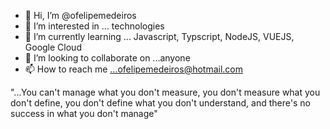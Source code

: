 - 👋 Hi, I’m @ofelipemedeiros
- 👀 I’m interested in ... technologies
- 🌱 I’m currently learning ... Javascript, Typscript, NodeJS, VUEJS, Google Cloud
- 💞️ I’m looking to collaborate on ...anyone
- 📫 How to reach me ...ofelipemedeiros@hotmail.com

"...You can't manage what you don't measure, you don't measure what you don't define, you don't define what you don't understand, and there's no success in what you don't manage"

<!---
ofelipemedeiros/ofelipemedeiros is a ✨ special ✨ repository because its `README.md` (this file) appears on your GitHub profile.
You can click the Preview link to take a look at your changes.
--->
